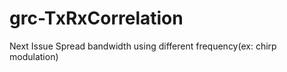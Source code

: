 # grc-TxRxCorrelation

Next Issue
 Spread bandwidth using different frequency(ex: chirp modulation)
